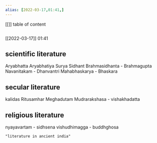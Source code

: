 ```yaml
---
alias: [2022-03-17,01:41,]
---
```

[[]]
table of content
```toc
```

[[2022-03-17]] 01:41
## scientific literature
Aryabhatta
	Aryabhatiya
	Surya Sidhant
Brahmasidhanta - Brahmagupta
Navanitakam - Dhanvantri
Mahabhaskarya - Bhaskara
## secular literature
kalidas
	Ritusamhar
	Meghadutam
Mudrarakshasa - vishakhadatta
## religious literature
nyayavartam - sidhsena
vishudhimagga - buddhghosa
```query
"literature in ancient india"
```